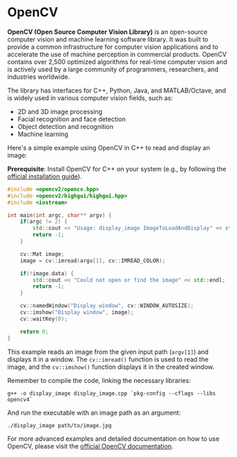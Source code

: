 # OpenCV

**OpenCV (Open Source Computer Vision Library)** is an open-source computer vision and machine learning software library. It was built to provide a common infrastructure for computer vision applications and to accelerate the use of machine perception in commercial products. OpenCV contains over 2,500 optimized algorithms for real-time computer vision and is actively used by a large community of programmers, researchers, and industries worldwide.

The library has interfaces for C++, Python, Java, and MATLAB/Octave, and is widely used in various computer vision fields, such as:

- 2D and 3D image processing
- Facial recognition and face detection
- Object detection and recognition
- Machine learning

Here's a simple example using OpenCV in C++ to read and display an image:

**Prerequisite**: Install OpenCV for C++ on your system (e.g., by following the [official installation guide](https://docs.opencv.org/master/d7/d9f/tutorial_linux_install.html)).

```cpp
#include <opencv2/opencv.hpp>
#include <opencv2/highgui/highgui.hpp>
#include <iostream>

int main(int argc, char** argv) {
    if(argc != 2) {
        std::cout << "Usage: display_image ImageToLoadAndDisplay" << std::endl;
        return -1;
    }

    cv::Mat image;
    image = cv::imread(argv[1], cv::IMREAD_COLOR);

    if(!image.data) {
        std::cout << "Could not open or find the image" << std::endl;
        return -1;
    }

    cv::namedWindow("Display window", cv::WINDOW_AUTOSIZE);
    cv::imshow("Display window", image);
    cv::waitKey(0);

    return 0;
}
```

This example reads an image from the given input path (`argv[1]`) and displays it in a window. The `cv::imread()` function is used to read the image, and the `cv::imshow()` function displays it in the created window.

Remember to compile the code, linking the necessary libraries:

```
g++ -o display_image display_image.cpp `pkg-config --cflags --libs opencv4`
```

And run the executable with an image path as an argument:

```
./display_image path/to/image.jpg
```

For more advanced examples and detailed documentation on how to use OpenCV, please visit the [official OpenCV documentation](https://docs.opencv.org/master/).